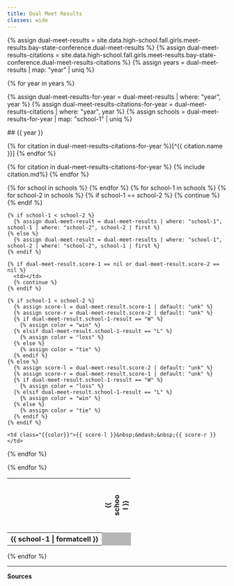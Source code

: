 ```yaml
---
title: Dual Meet Results
classes: wide
---
```


<style>
  td {
    border: 1px solid #b6b6b6;
    text-align: center;
    padding: 0;
    width: 50px;
  }

  .neutral {
    background-color: #b6b6b6;
  }

  .win {
    background-color: #7abd91;
  }

  .loss {
    background-color: #ff6962;
  }
</style>

{% assign dual-meet-results = site.data.high-school.fall.girls.meet-results.bay-state-conference.dual-meet-results %}
{% assign dual-meet-results-citations = site.data.high-school.fall.girls.meet-results.bay-state-conference.dual-meet-results-citations %}
{% assign years = dual-meet-results | map: "year" | uniq %}

{% for year in years %}

{% assign dual-meet-results-for-year = dual-meet-results | where: "year", year %}
{% assign dual-meet-results-citations-for-year = dual-meet-results-citations | where: "year", year %}
{% assign schools = dual-meet-results-for-year | map: "school-1" | uniq %}

<div markdown="1">
## {{ year }}

{% for citation in dual-meet-results-citations-for-year %}[^{{ citation.name }}] {% endfor %}

{% for citation in dual-meet-results-citations-for-year %}
  {% include citation.md%}
{% endfor %}
</div>

<table>
<tbody>
<tr>
  <th></th>
  {% for school in schools %}
    <th style="transform: rotate(-90deg); height: 125px; max-width: 50px;">{{ school }}</th>
  {% endfor %}
</tr>
{% for school-1 in schools %}
<tr>
  <th style="width: min-content;">{{ school-1 | formatcell }}</th>
  {% for school-2 in schools %}
    {% if school-1 == school-2 %}
      <td class="neutral"></td>
      {% continue %}
    {% endif %}

    {% if school-1 < school-2 %}
      {% assign dual-meet-result = dual-meet-results | where: "school-1", school-1 | where: "school-2", school-2 | first %}
    {% else %}
      {% assign dual-meet-result = dual-meet-results | where: "school-1", school-2 | where: "school-2", school-1 | first %}
    {% endif %}

    {% if dual-meet-result.score-1 == nil or dual-meet-result.score-2 == nil %}
      <td></td>
      {% continue %}
    {% endif %}

    {% if school-1 < school-2 %}
      {% assign score-l = dual-meet-result.score-1 | default: "unk" %}
      {% assign score-r = dual-meet-result.score-2 | default: "unk" %}
      {% if dual-meet-result.school-1-result == "W" %}
        {% assign color = "win" %}
      {% elsif dual-meet-result.school-1-result == "L" %}
        {% assign color = "loss" %}
      {% else %}
        {% assign color = "tie" %}
      {% endif %}
    {% else %}
      {% assign score-l = dual-meet-result.score-2 | default: "unk" %}
      {% assign score-r = dual-meet-result.score-1 | default: "unk" %}
      {% if dual-meet-result.school-1-result == "W" %}
        {% assign color = "loss" %}
      {% elsif dual-meet-result.school-1-result == "L" %}
        {% assign color = "win" %}
      {% else %}
        {% assign color = "tie" %}
      {% endif %}
    {% endif %}

    <td class="{{color}}">{{ score-l }}&nbsp;&mdash;&nbsp;{{ score-r }}</td>
  {% endfor %}
</tr>
{% endfor %}
</tbody>
</table>

{% endfor %}

---

__Sources__
